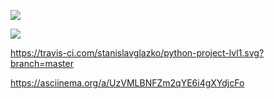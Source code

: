 <a href="https://codeclimate.com/github/codeclimate/codeclimate/maintainability"><img src="https://api.codeclimate.com/v1/badges/a99a88d28ad37a79dbf6/maintainability" /></a>

<a href="https://codeclimate.com/github/codeclimate/codeclimate/test_coverage"><img src="https://api.codeclimate.com/v1/badges/a99a88d28ad37a79dbf6/test_coverage" /></a>

https://travis-ci.com/stanislavglazko/python-project-lvl1.svg?branch=master

https://asciinema.org/a/UzVMLBNFZm2qYE6i4gXYdjcFo
